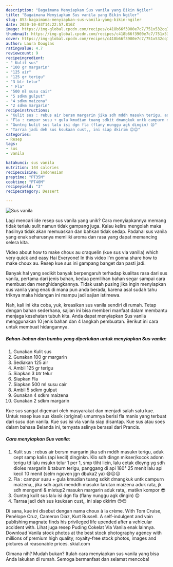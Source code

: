 ```yaml
---
description: "Bagaimana Menyiapkan Sus vanila yang Bikin Ngiler"
title: "Bagaimana Menyiapkan Sus vanila yang Bikin Ngiler"
slug: 853-bagaimana-menyiapkan-sus-vanila-yang-bikin-ngiler
date: 2020-10-03T14:22:57.816Z
image: https://img-global.cpcdn.com/recipes/c418b66f3900e7c7/751x532cq70/sus-vanila-foto-resep-utama.jpg
thumbnail: https://img-global.cpcdn.com/recipes/c418b66f3900e7c7/751x532cq70/sus-vanila-foto-resep-utama.jpg
cover: https://img-global.cpcdn.com/recipes/c418b66f3900e7c7/751x532cq70/sus-vanila-foto-resep-utama.jpg
author: Laura Douglas
ratingvalue: 4.7
reviewcount: 9
recipeingredient:
- " Kulit sus"
- "100 gr margarin"
- "125 air"
- "125 gr terigu"
- "3 btr telur"
- " Fla"
- "500 ml susu cair"
- "5 sdkm gulput"
- "4 sdkm maizena"
- "2 sdkm margarin"
recipeinstructions:
- "Kulit sus : rebus air bersm margarin jika sdh mddh masukn terigu, aduk cept samp kalis (api kecil) dinginkn. Klo sdh dingn mikser/kocok adonn terigu td lalu msukn telur 1 per 1, smp tliht licin, lalu cetak dloyng yg sdh dioles margarin &amp; taburn terigu, panggang di api 180° 25 menit lalu api kecil 10 menit (selm ngoven jgn dbuka2 ya) 😅😉😉"
- "Fla : campur susu + gula kmudian tuang sdkit dmangkuk untk campurn maizena,, jika sdh agak menddh masukn larutan maizena aduk rata, jk sdh mengentl &amp; mletup2 masukn margarin aduk rata,, matikn kompor 😎"
- "Guntng kulit sus lalu isi dgn fla (flany nunggu agk dingin) 😍"
- "Tarraa jadi deh sus ksukaan cust,, ini siap dkirim 😊😊"
categories:
- Resep
tags:
- sus
- vanila

katakunci: sus vanila 
nutrition: 144 calories
recipecuisine: Indonesian
preptime: "PT35M"
cooktime: "PT40M"
recipeyield: "3"
recipecategory: Dessert

---
```



![Sus vanila](https://img-global.cpcdn.com/recipes/c418b66f3900e7c7/751x532cq70/sus-vanila-foto-resep-utama.jpg)

Lagi mencari ide resep sus vanila yang unik? Cara menyiapkannya memang tidak terlalu sulit namun tidak gampang juga. Kalau keliru mengolah maka hasilnya tidak akan memuaskan dan bahkan tidak sedap. Padahal sus vanila yang enak seharusnya memiliki aroma dan rasa yang dapat memancing selera kita.

Video about how to make choux au craquelin (kue sus vla vanilla) which very quick and easy Hai Everyone! In this video I&#39;m gonna share how to make choux au. Resep kue sus ini gampang banget dan pasti jadi.

Banyak hal yang sedikit banyak berpengaruh terhadap kualitas rasa dari sus vanila, pertama dari jenis bahan, kedua pemilihan bahan segar sampai cara membuat dan menghidangkannya. Tidak usah pusing jika ingin menyiapkan sus vanila yang enak di mana pun anda berada, karena asal sudah tahu triknya maka hidangan ini mampu jadi sajian istimewa.


Nah, kali ini kita coba, yuk, kreasikan sus vanila sendiri di rumah. Tetap dengan bahan sederhana, sajian ini bisa memberi manfaat dalam membantu menjaga kesehatan tubuh kita. Anda dapat menyiapkan Sus vanila menggunakan 10 jenis bahan dan 4 langkah pembuatan. Berikut ini cara untuk membuat hidangannya.

<!--inarticleads1-->

##### Bahan-bahan dan bumbu yang diperlukan untuk menyiapkan Sus vanila:

1. Gunakan  Kulit sus
1. Gunakan 100 gr margarin
1. Sediakan 125 air
1. Ambil 125 gr terigu
1. Siapkan 3 btr telur
1. Siapkan  Fla
1. Siapkan 500 ml susu cair
1. Ambil 5 sdkm gulput
1. Gunakan 4 sdkm maizena
1. Gunakan 2 sdkm margarin


Kue sus sangat digemari oleh masyarakat dan menjadi salah satu kue. Untuk resep kue sus klasik (original) umumnya berisi fla manis yang terbuat dari susu dan vanila. Kue sus isi vla vanila siap disantap. Kue sus atau soes dalam bahasa Belanda ini, ternyata aslinya berasal dari Prancis. 

<!--inarticleads2-->

##### Cara menyiapkan Sus vanila:

1. Kulit sus : rebus air bersm margarin jika sdh mddh masukn terigu, aduk cept samp kalis (api kecil) dinginkn. Klo sdh dingn mikser/kocok adonn terigu td lalu msukn telur 1 per 1, smp tliht licin, lalu cetak dloyng yg sdh dioles margarin &amp; taburn terigu, panggang di api 180° 25 menit lalu api kecil 10 menit (selm ngoven jgn dbuka2 ya) 😅😉😉
1. Fla : campur susu + gula kmudian tuang sdkit dmangkuk untk campurn maizena,, jika sdh agak menddh masukn larutan maizena aduk rata, jk sdh mengentl &amp; mletup2 masukn margarin aduk rata,, matikn kompor 😎
1. Guntng kulit sus lalu isi dgn fla (flany nunggu agk dingin) 😍
1. Tarraa jadi deh sus ksukaan cust,, ini siap dkirim 😊😊


Di sana, kue ini disebut dengan nama choux à la crème. With Tom Cruise, Penélope Cruz, Cameron Diaz, Kurt Russell. A self-indulgent and vain publishing magnate finds his privileged life upended after a vehicular accident with. Lihat juga resep Puding Cokelat Vla Vanila enak lainnya. Download Vanila stock photos at the best stock photography agency with millions of premium high quality, royalty-free stock photos, images and pictures at reasonable prices. skial.com 

Gimana nih? Mudah bukan? Itulah cara menyiapkan sus vanila yang bisa Anda lakukan di rumah. Semoga bermanfaat dan selamat mencoba!
